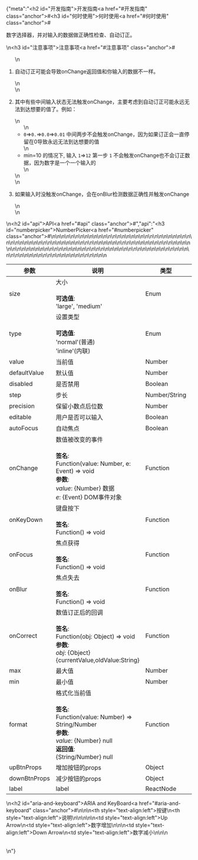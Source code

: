 {"meta":"<h2 id=\"&#x5F00;&#x53D1;&#x6307;&#x5357;\">&#x5F00;&#x53D1;&#x6307;&#x5357;<a href=\"#&#x5F00;&#x53D1;&#x6307;&#x5357;\" class=\"anchor\">#</a></h2><h3 id=\"&#x4F55;&#x65F6;&#x4F7F;&#x7528;\">&#x4F55;&#x65F6;&#x4F7F;&#x7528;<a href=\"#&#x4F55;&#x65F6;&#x4F7F;&#x7528;\" class=\"anchor\">#</a></h3><p>&#x6570;&#x5B57;&#x9009;&#x62E9;&#x5668;&#xFF0C;&#x5E76;&#x5BF9;&#x8F93;&#x5165;&#x7684;&#x6570;&#x636E;&#x505A;&#x6B63;&#x786E;&#x6027;&#x68C0;&#x67E5;&#x3001;&#x81EA;&#x52A8;&#x8BA2;&#x6B63;&#x3002;</p>\n<h3 id=\"&#x6CE8;&#x610F;&#x4E8B;&#x9879;\">&#x6CE8;&#x610F;&#x4E8B;&#x9879;<a href=\"#&#x6CE8;&#x610F;&#x4E8B;&#x9879;\" class=\"anchor\">#</a></h3><ol>\n<li><p>&#x81EA;&#x52A8;&#x8BA2;&#x6B63;&#x53EF;&#x80FD;&#x4F1A;&#x5BFC;&#x81F4;onChange&#x8FD4;&#x56DE;&#x503C;&#x548C;&#x4F60;&#x8F93;&#x5165;&#x7684;&#x6570;&#x636E;&#x4E0D;&#x4E00;&#x6837;&#x3002;</p>\n</li>\n<li><p>&#x5176;&#x4E2D;&#x6709;&#x4E9B;&#x4E2D;&#x95F4;&#x8F93;&#x5165;&#x72B6;&#x6001;&#x65E0;&#x6CD5;&#x89E6;&#x53D1;onChange&#xFF0C;&#x4E3B;&#x8981;&#x8003;&#x8651;&#x5230;&#x81EA;&#x52A8;&#x8BA2;&#x6B63;&#x53EF;&#x80FD;&#x6C38;&#x8FDC;&#x65E0;&#x6CD5;&#x5230;&#x8FBE;&#x60F3;&#x8981;&#x7684;&#x503C;&#x4E86;&#x3002;&#x4F8B;&#x5982;&#xFF1A;</p>\n<ul>\n<li><code>0</code>=&gt;<code>0.</code>=&gt;<code>0.0</code>=&gt;<code>0.01</code>  &#x4E2D;&#x95F4;&#x4E24;&#x6B65;&#x4E0D;&#x4F1A;&#x89E6;&#x53D1;onChange&#xFF0C;&#x56E0;&#x4E3A;&#x5982;&#x679C;&#x8BA2;&#x6B63;&#x4F1A;&#x4E00;&#x76F4;&#x505C;&#x7559;&#x5728;0&#x5BFC;&#x81F4;&#x6C38;&#x8FDC;&#x65E0;&#x6CD5;&#x5230;&#x8FBE;&#x60F3;&#x8981;&#x7684;&#x503C;</li>\n<li>min=10 &#x7684;&#x60C5;&#x51B5;&#x4E0B;, &#x8F93;&#x5165; <code>1</code>=&gt;<code>12</code>  &#x7B2C;&#x4E00;&#x6B65; <code>1</code> &#x4E0D;&#x4F1A;&#x89E6;&#x53D1;onChange&#x4E5F;&#x4E0D;&#x4F1A;&#x8BA2;&#x6B63;&#x6570;&#x636E;&#xFF0C;&#x56E0;&#x4E3A;&#x6570;&#x5B57;&#x662F;&#x4E00;&#x4E2A;&#x4E00;&#x4E2A;&#x8F93;&#x5165;&#x7684;</li>\n</ul>\n</li>\n<li><p>&#x5982;&#x679C;&#x8F93;&#x5165;&#x65F6;&#x6CA1;&#x89E6;&#x53D1;onChange&#xFF0C;&#x4F1A;&#x5728;onBlur&#x68C0;&#x6D4B;&#x6570;&#x636E;&#x6B63;&#x786E;&#x6027;&#x5E76;&#x89E6;&#x53D1;onChange</p>\n</li>\n</ol>\n<h2 id=\"api\">API<a href=\"#api\" class=\"anchor\">#</a></h2>","api":"<h3 id=\"numberpicker\">NumberPicker<a href=\"#numberpicker\" class=\"anchor\">#</a></h3><table>\n<thead>\n<tr>\n<th>&#x53C2;&#x6570;</th>\n<th>&#x8BF4;&#x660E;</th>\n<th>&#x7C7B;&#x578B;</th>\n<th>&#x9ED8;&#x8BA4;&#x503C;</th>\n</tr>\n</thead>\n<tbody>\n<tr>\n<td>size</td>\n<td>&#x5927;&#x5C0F;<br><br><strong>&#x53EF;&#x9009;&#x503C;</strong>:<br>&apos;large&apos;, &apos;medium&apos;</td>\n<td>Enum</td>\n<td>&apos;medium&apos;</td>\n</tr>\n<tr>\n<td>type</td>\n<td>&#x8BBE;&#x7F6E;&#x7C7B;&#x578B;<br><br><strong>&#x53EF;&#x9009;&#x503C;</strong>:<br>&apos;normal&apos;(&#x666E;&#x901A;)<br>&apos;inline&apos;(&#x5185;&#x8054;)</td>\n<td>Enum</td>\n<td>&apos;normal&apos;</td>\n</tr>\n<tr>\n<td>value</td>\n<td>&#x5F53;&#x524D;&#x503C;</td>\n<td>Number</td>\n<td>-</td>\n</tr>\n<tr>\n<td>defaultValue</td>\n<td>&#x9ED8;&#x8BA4;&#x503C;</td>\n<td>Number</td>\n<td>-</td>\n</tr>\n<tr>\n<td>disabled</td>\n<td>&#x662F;&#x5426;&#x7981;&#x7528;</td>\n<td>Boolean</td>\n<td>-</td>\n</tr>\n<tr>\n<td>step</td>\n<td>&#x6B65;&#x957F;</td>\n<td>Number/String</td>\n<td>1</td>\n</tr>\n<tr>\n<td>precision</td>\n<td>&#x4FDD;&#x7559;&#x5C0F;&#x6570;&#x70B9;&#x540E;&#x4F4D;&#x6570;</td>\n<td>Number</td>\n<td>0</td>\n</tr>\n<tr>\n<td>editable</td>\n<td>&#x7528;&#x6237;&#x662F;&#x5426;&#x53EF;&#x4EE5;&#x8F93;&#x5165;</td>\n<td>Boolean</td>\n<td>true</td>\n</tr>\n<tr>\n<td>autoFocus</td>\n<td>&#x81EA;&#x52A8;&#x7126;&#x70B9;</td>\n<td>Boolean</td>\n<td>-</td>\n</tr>\n<tr>\n<td>onChange</td>\n<td>&#x6570;&#x503C;&#x88AB;&#x6539;&#x53D8;&#x7684;&#x4E8B;&#x4EF6;<br><br><strong>&#x7B7E;&#x540D;</strong>:<br>Function(value: Number, e: Event) =&gt; void<br><strong>&#x53C2;&#x6570;</strong>:<br><em>value</em>: {Number} &#x6570;&#x636E;<br>_e_: {Event} DOM&#x4E8B;&#x4EF6;&#x5BF9;&#x8C61;</td>\n<td>Function</td>\n<td>func.noop</td>\n</tr>\n<tr>\n<td>onKeyDown</td>\n<td>&#x952E;&#x76D8;&#x6309;&#x4E0B;<br><br><strong>&#x7B7E;&#x540D;</strong>:<br>Function() =&gt; void</td>\n<td>Function</td>\n<td>func.noop</td>\n</tr>\n<tr>\n<td>onFocus</td>\n<td>&#x7126;&#x70B9;&#x83B7;&#x5F97;<br><br><strong>&#x7B7E;&#x540D;</strong>:<br>Function() =&gt; void</td>\n<td>Function</td>\n<td>-</td>\n</tr>\n<tr>\n<td>onBlur</td>\n<td>&#x7126;&#x70B9;&#x5931;&#x53BB;<br><br><strong>&#x7B7E;&#x540D;</strong>:<br>Function() =&gt; void</td>\n<td>Function</td>\n<td>func.noop</td>\n</tr>\n<tr>\n<td>onCorrect</td>\n<td>&#x6570;&#x503C;&#x8BA2;&#x6B63;&#x540E;&#x7684;&#x56DE;&#x8C03;<br><br><strong>&#x7B7E;&#x540D;</strong>:<br>Function(obj: Object) =&gt; void<br><strong>&#x53C2;&#x6570;</strong>:<br><em>obj</em>: {Object} {currentValue,oldValue:String}</td>\n<td>Function</td>\n<td>func.noop</td>\n</tr>\n<tr>\n<td>max</td>\n<td>&#x6700;&#x5927;&#x503C;</td>\n<td>Number</td>\n<td>Infinity</td>\n</tr>\n<tr>\n<td>min</td>\n<td>&#x6700;&#x5C0F;&#x503C;</td>\n<td>Number</td>\n<td>-Infinity</td>\n</tr>\n<tr>\n<td>format</td>\n<td>&#x683C;&#x5F0F;&#x5316;&#x5F53;&#x524D;&#x503C;<br><br><strong>&#x7B7E;&#x540D;</strong>:<br>Function(value: Number) =&gt; String/Number<br><strong>&#x53C2;&#x6570;</strong>:<br><em>value</em>: {Number} null<br><strong>&#x8FD4;&#x56DE;&#x503C;</strong>:<br>{String/Number} null<br></td>\n<td>Function</td>\n<td>-</td>\n</tr>\n<tr>\n<td>upBtnProps</td>\n<td>&#x589E;&#x52A0;&#x6309;&#x94AE;&#x7684;props</td>\n<td>Object</td>\n<td>-</td>\n</tr>\n<tr>\n<td>downBtnProps</td>\n<td>&#x51CF;&#x5C11;&#x6309;&#x94AE;&#x7684;props</td>\n<td>Object</td>\n<td>-</td>\n</tr>\n<tr>\n<td>label</td>\n<td>label</td>\n<td>ReactNode</td>\n<td>-</td>\n</tr>\n</tbody>\n</table>\n<h2 id=\"aria-and-keyboard\">ARIA and KeyBoard<a href=\"#aria-and-keyboard\" class=\"anchor\">#</a></h2><table>\n<thead>\n<tr>\n<th style=\"text-align:left\">&#x6309;&#x952E;</th>\n<th style=\"text-align:left\">&#x8BF4;&#x660E;</th>\n</tr>\n</thead>\n<tbody>\n<tr>\n<td style=\"text-align:left\">Up Arrow</td>\n<td style=\"text-align:left\">&#x6570;&#x5B57;&#x589E;&#x52A0;</td>\n</tr>\n<tr>\n<td style=\"text-align:left\">Down Arrow</td>\n<td style=\"text-align:left\">&#x6570;&#x5B57;&#x51CF;&#x5C0F;</td>\n</tr>\n</tbody>\n</table>\n"}
